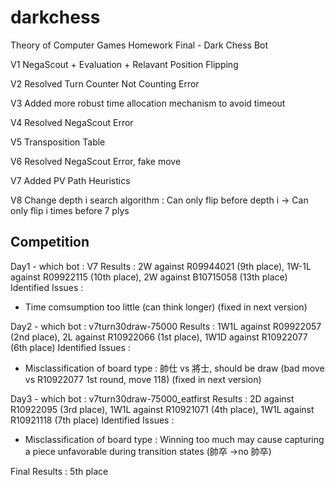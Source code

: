 # darkchess
Theory of Computer Games Homework Final - Dark Chess Bot

V1 NegaScout + Evaluation + Relavant Position Flipping

V2 Resolved Turn Counter Not Counting Error

V3 Added more robust time allocation mechanism to avoid timeout

V4 Resolved NegaScout Error

V5 Transposition Table

V6 Resolved NegaScout Error, fake move

V7 Added PV Path Heuristics

V8 Change depth i search algorithm : Can only flip before depth i -> Can only flip i times before 7 plys

## Competition
Day1 - which bot : V7 
Results : 2W against R09944021 (9th place), 1W-1L against R09922115 (10th place), 2W against B10715058 (13th place)
Identified Issues : 
- Time comsumption too little (can think longer) (fixed in next version)

Day2 - which bot : v7turn30draw-75000
Results : 1W1L against R09922057 (2nd place), 2L against R10922066 (1st place), 1W1D against R10922077 (6th place)
Identified Issues : 
- Misclassification of board type : 帥仕 vs 將士, should be draw (bad move vs R10922077 1st round, move 118) (fixed in next version)

Day3 - which bot : v7turn30draw-75000_eatfirst
Results : 2D against R10922095 (3rd place), 1W1L against R10921071 (4th place), 1W1L against R10921118 (7th place)
Identified Issues : 
- Misclassification of board type : Winning too much may cause capturing a piece unfavorable during transition states (帥卒 ->no 帥卒)

Final Results : 5th place
